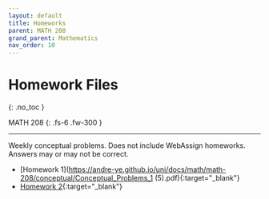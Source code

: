 ```yaml
---
layout: default
title: Homeworks
parent: MATH 208
grand_parent: Mathematics
nav_order: 10
---
```


# Homework Files
{: .no_toc }

MATH 208
{: .fs-6 .fw-300 }

---

Weekly conceptual problems. Does not include WebAssign homeworks. Answers may or may not be correct.

- [Homework 1](https://andre-ye.github.io/uni/docs/math/math-208/conceptual/Conceptual_Problems_1 (5).pdf){:target="_blank"}
- [Homework 2](https://andre-ye.github.io/uni/docs/math/math-208/conceptual/Conceptual_Problems_2.pdf){:target="_blank"}



